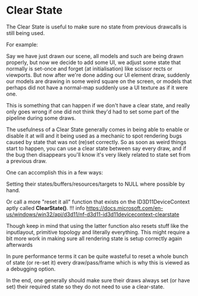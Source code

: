 # Clear State

The Clear State is useful to make sure no state from previous drawcalls is still being used.

For example:

Say we have just drawn our scene, all models and such are being drawn properly, but now we decide to add some UI, we adjust some state that normally is set-once and forget (at initialisation) like scissor rects or viewports.
But now after we're done adding our UI element draw, suddenly our models are drawing in some weird square on the screen, or models that perhaps did not have a normal-map suddenly use a UI texture as if it were one.

This is something that can happen if we don't have a clear state, and really only goes wrong if one did not think they'd had to set some part of the pipeline during some draws.

The usefulness of a Clear State generally comes in being able to enable or disable it at will and it being used as a mechanic to spot rendering bugs caused by state that was not (re)set correctly.
So as soon as weird things start to happen, you can use a clear state between say every draw, and if the bug then disappears you'll know it's very likely related to state set from a previous draw.

One can accomplish this in a few ways:

Setting their states/buffers/resources/targets to NULL where possible by hand.

Or call a more "reset it all" function that exists on the ID3D11DeviceContext aptly called __ClearState()__.
!!! info
    https://docs.microsoft.com/en-us/windows/win32/api/d3d11/nf-d3d11-id3d11devicecontext-clearstate
	
Though keep in mind that using the latter function also resets stuff like the inputlayout, primitive topology and literally everything. This might require a bit more work in making sure all rendering state is setup correctly again afterwards

In pure performance terms it can be quite wasteful to reset a whole bunch of state (or re-set it) every draw/pass/frame which is why this is viewed as a debugging option. 

In the end, one generally should make sure their draws always set (or have set) their required state so they do not need to use a clear-state.